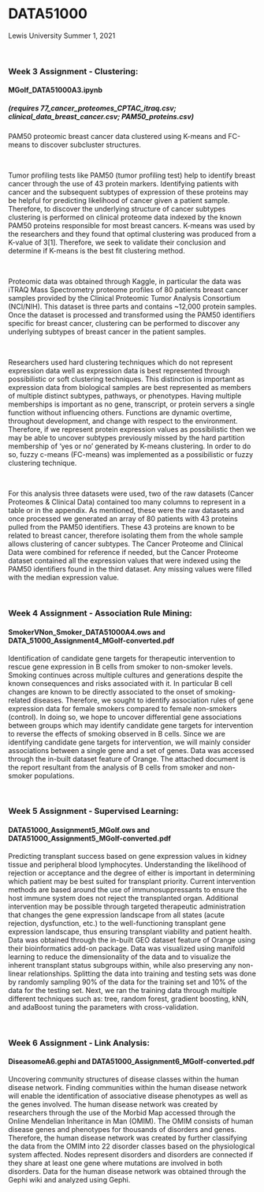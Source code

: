 # DATA51000
Lewis University Summer 1, 2021

<br />

### Week 3 Assignment - Clustering: 
#### MGolf_DATA51000A3.ipynb 
##### (requires 77_cancer_proteomes_CPTAC_itraq.csv; clinical_data_breast_cancer.csv; PAM50_proteins.csv)
PAM50 proteomic breast cancer data clustered using K-means and FC-means to discover subcluster structures.

<br />

Tumor profiling tests like PAM50 (tumor profiling test) help to identify breast cancer through the use of 43 protein markers. Identifying patients with cancer and the subsequent subtypes of expression of these proteins may be helpful for predicting likelihood of cancer given a patient sample. Therefore, to discover the underlying structure of cancer subtypes clustering is performed on clinical proteome data indexed by the known PAM50 proteins responsible for most breast cancers. K-means was used by the researchers and they found that optimal clustering was produced from a K-value of 3[1]. Therefore, we seek to validate their conclusion and determine if K-means is the best fit clustering method.

<br />

Proteomic data was obtained through Kaggle, in particular the data was iTRAQ Mass Spectrometry proteome profiles of 80 patients breast cancer samples provided by the Clinical Proteomic Tumor Analysis Consortium (NCI/NIH). This dataset is three parts and contains ~12,000 protein samples. Once the dataset is processed and transformed using the PAM50 identifiers specific for breast cancer, clustering can be performed to discover any underlying subtypes of breast cancer in the patient samples.

<br />

Researchers used hard clustering techniques which do not represent expression data well as expression data is best represented through possibilistic or soft clustering techniques. This distinction is important as expression data from biological samples are best represented as members of multiple distinct subtypes, pathways, or phenotypes. Having multiple memberships is important as no gene, transcript, or protein servers a single function without influencing others. Functions are dynamic overtime, throughout development, and change with respect to the environment. Therefore, if we represent protein expression values as possibilistic then we may be able to uncover subtypes previously missed by the hard partition membership of ‘yes or no’ generated by K-means clustering. In order to do so, fuzzy c-means (FC-means) was implemented as a possibilistic or fuzzy clustering technique.

<br />

For this analysis three datasets were used, two of the raw datasets (Cancer Proteomes & Clinical Data) contained too many columns to represent in a table or in the appendix. As mentioned, these were the raw datasets and once processed we generated an array of 80 patients with 43 proteins pulled from the PAM50 identifiers. These 43 proteins are known to be related to breast cancer, therefore isolating them from the whole sample allows clustering of cancer subtypes. The Cancer Proteome and Clinical Data were combined for reference if needed, but the Cancer Proteome dataset contained all the expression values that were indexed using the PAM50 identifiers found in the third dataset. Any missing values were filled with the median expression value.

<br />

### Week 4 Assignment - Association Rule Mining: 
#### SmokerVNon_Smoker_DATA51000A4.ows and DATA_51000_Assignment4_MGolf-converted.pdf
Identification of candidate gene targets for therapeutic intervention to rescue gene expression in B cells from smoker to non-smoker levels. Smoking continues across multiple cultures and generations despite the known consequences and risks associated with it. In particular B cell changes are known to be directly associated to the onset of smoking-related diseases. Therefore, we sought to identify association rules of gene expression data for female smokers compared to female non-smokers (control). In doing so, we hope to uncover differential gene associations between groups which may identify candidate gene targets for intervention to reverse the effects of smoking observed in B cells. Since we are identifying candidate gene targets for intervention, we will mainly consider associations between a single gene and a set of genes. Data was accessed through the in-built dataset feature of Orange. The attached document is the report resultant from the analysis of B cells from smoker and non-smoker populations.

<br />

### Week 5 Assignment - Supervised Learning: 
#### DATA51000_Assignment5_MGolf.ows and DATA51000_Assignment5_MGolf-converted.pdf
Predicting transplant success based on gene expression values in kidney tissue and peripheral blood lymphocytes. Understanding the likelihood of rejection or acceptance and the degree of either is important in determining which patient may be best suited for transplant priority. Current intervention methods are based around the use of immunosuppressants to ensure the host immune system does not reject the transplanted organ. Additional intervention may be possible through targeted therapeutic administration that changes the gene expression landscape from all states (acute rejection, dysfunction, etc.) to the well-functioning transplant gene expression landscape, thus ensuring transplant viability and patient health. Data was obtained through the in-built GEO dataset feature of Orange using their bioinformatics add-on package. Data was visualized using manifold learning to reduce the dimensionality of the data and to visualize the inherent transplant status subgroups within, while also preserving any non-linear relationships. Splitting the data into training and testing sets was done by randomly sampling 90% of the data for the training set and 10% of the data for the testing set. Next, we ran the training data through multiple different techniques such as: tree, random forest, gradient boosting, kNN, and adaBoost tuning the parameters with cross-validation.


<br />

### Week 6 Assignment - Link Analysis: 
#### DiseasomeA6.gephi and DATA51000_Assignment6_MGolf-converted.pdf
Uncovering community structures of disease classes within the human disease network. Finding communities within the human disease network will enable the identification of associative disease phenotypes as well as the genes involved. The human disease network was created by researchers through the use of the Morbid Map accessed through the Online Mendelian Inheritance in Man (OMIM). The OMIM consists of human disease genes and phenotypes for thousands of disorders and genes. Therefore, the human disease network was created by further classifying the data from the OMIM into 22 disorder classes based on the physiological system affected. Nodes represent disorders and disorders are connected if they share at least one gene where mutations are involved in both disorders. Data for the human disease network was obtained through the Gephi wiki and analyzed using Gephi.
